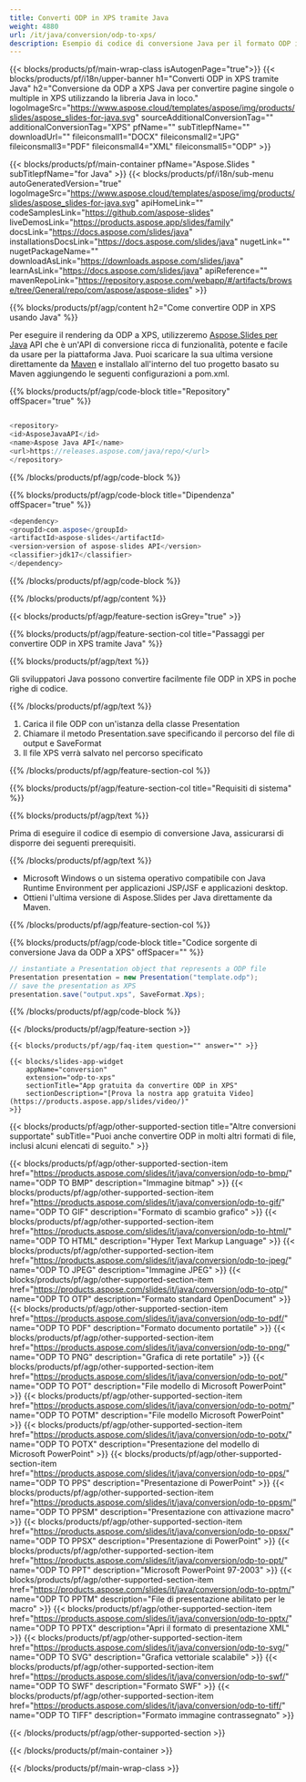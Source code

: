 ```yaml
---
title: Converti ODP in XPS tramite Java
weight: 4880
url: /it/java/conversion/odp-to-xps/ 
description: Esempio di codice di conversione Java per il formato ODP in file XPS. Utilizzare questo codice di esempio per esportare presentazioni PowerPoint e OpenOffice in XPS all'interno di qualsiasi applicazione basata su Java Web o desktop.
---
```


{{< blocks/products/pf/main-wrap-class isAutogenPage="true">}}
{{< blocks/products/pf/i18n/upper-banner h1="Converti ODP in XPS tramite Java" h2="Conversione da ODP a XPS Java per convertire pagine singole o multiple in XPS utilizzando la libreria Java in loco." logoImageSrc="https://www.aspose.cloud/templates/aspose/img/products/slides/aspose_slides-for-java.svg" sourceAdditionalConversionTag="" additionalConversionTag="XPS" pfName="" subTitlepfName="" downloadUrl="" fileiconsmall1="DOCX" fileiconsmall2="JPG" fileiconsmall3="PDF" fileiconsmall4="XML" fileiconsmall5="ODP" >}}

{{< blocks/products/pf/main-container pfName="Aspose.Slides " subTitlepfName="for Java" >}}
{{< blocks/products/pf/i18n/sub-menu autoGeneratedVersion="true" logoImageSrc="https://www.aspose.cloud/templates/aspose/img/products/slides/aspose_slides-for-java.svg" apiHomeLink="" codeSamplesLink="https://github.com/aspose-slides" liveDemosLink="https://products.aspose.app/slides/family" docsLink="https://docs.aspose.com/slides/java" installationsDocsLink="https://docs.aspose.com/slides/java" nugetLink="" nugetPackageName="" downloadAsLink="https://downloads.aspose.com/slides/java" learnAsLink="https://docs.aspose.com/slides/java" apiReference="" mavenRepoLink="https://repository.aspose.com/webapp/#/artifacts/browse/tree/General/repo/com/aspose/aspose-slides" >}}

{{% blocks/products/pf/agp/content h2="Come convertire ODP in XPS usando Java" %}}

 Per eseguire il rendering da ODP a XPS, utilizzeremo
 [Aspose.Slides per Java](https://products.aspose.com/slides/it/java)
 API che è un'API di conversione ricca di funzionalità, potente e facile da usare per la piattaforma Java. Puoi scaricare la sua ultima versione direttamente da
 [Maven](https://repository.aspose.com/webapp/#/artifacts/browse/tree/General/repo/com/aspose/aspose-slides)
 e installalo all'interno del tuo progetto basato su Maven aggiungendo le seguenti configurazioni a pom.xml.

{{% blocks/products/pf/agp/code-block title="Repository" offSpacer="true" %}}

```cs

<repository>
<id>AsposeJavaAPI</id>
<name>Aspose Java API</name>
<url>https://releases.aspose.com/java/repo/</url>
</repository>

```

{{% /blocks/products/pf/agp/code-block %}}

{{% blocks/products/pf/agp/code-block title="Dipendenza" offSpacer="true" %}}

```cs
<dependency>
<groupId>com.aspose</groupId>
<artifactId>aspose-slides</artifactId>
<version>version of aspose-slides API</version>
<classifier>jdk17</classifier>
</dependency>

```

{{% /blocks/products/pf/agp/code-block %}}

{{% /blocks/products/pf/agp/content %}}

{{< blocks/products/pf/agp/feature-section isGrey="true" >}}

{{% blocks/products/pf/agp/feature-section-col title="Passaggi per convertire ODP in XPS tramite Java" %}}

{{% blocks/products/pf/agp/text %}}

 Gli sviluppatori Java possono convertire facilmente file ODP in XPS in poche righe di codice.

{{% /blocks/products/pf/agp/text %}}

1. Carica il file ODP con un'istanza della classe Presentation
1. Chiamare il metodo Presentation.save specificando il percorso del file di output e SaveFormat
1. Il file XPS verrà salvato nel percorso specificato

{{% /blocks/products/pf/agp/feature-section-col %}}

{{% blocks/products/pf/agp/feature-section-col title="Requisiti di sistema" %}}

{{% blocks/products/pf/agp/text %}}

 Prima di eseguire il codice di esempio di conversione Java, assicurarsi di disporre dei seguenti prerequisiti.

{{% /blocks/products/pf/agp/text %}}

- Microsoft Windows o un sistema operativo compatibile con Java Runtime Environment per applicazioni JSP/JSF e applicazioni desktop.
- Ottieni l'ultima versione di Aspose.Slides per Java direttamente da Maven.

{{% /blocks/products/pf/agp/feature-section-col %}}

{{% blocks/products/pf/agp/code-block title="Codice sorgente di conversione Java da ODP a XPS" offSpacer="" %}}

```cs
// instantiate a Presentation object that represents a ODP file
Presentation presentation = new Presentation("template.odp");
// save the presentation as XPS
presentation.save("output.xps", SaveFormat.Xps);   

```

{{% /blocks/products/pf/agp/code-block %}}

{{< /blocks/products/pf/agp/feature-section >}}

    {{< blocks/products/pf/agp/faq-item question="" answer="" >}}
 

<!-- aboutfile Starts -->

<!-- aboutfile Ends -->

    {{< blocks/slides-app-widget 
        appName="conversion"
        extension="odp-to-xps"
        sectionTitle="App gratuita da convertire ODP in XPS" 
        sectionDescription="[Prova la nostra app gratuita Video](https://products.aspose.app/slides/video/)" 
    >}}
    
{{< blocks/products/pf/agp/other-supported-section title="Altre conversioni supportate" subTitle="Puoi anche convertire ODP in molti altri formati di file, inclusi alcuni elencati di seguito." >}}

{{< blocks/products/pf/agp/other-supported-section-item href="https://products.aspose.com/slides/it/java/conversion/odp-to-bmp/" name="ODP TO BMP" description="Immagine bitmap" >}}
{{< blocks/products/pf/agp/other-supported-section-item href="https://products.aspose.com/slides/it/java/conversion/odp-to-gif/" name="ODP TO GIF" description="Formato di scambio grafico" >}}
{{< blocks/products/pf/agp/other-supported-section-item href="https://products.aspose.com/slides/it/java/conversion/odp-to-html/" name="ODP TO HTML" description="Hyper Text Markup Language" >}}
{{< blocks/products/pf/agp/other-supported-section-item href="https://products.aspose.com/slides/it/java/conversion/odp-to-jpeg/" name="ODP TO JPEG" description="Immagine JPEG" >}}
{{< blocks/products/pf/agp/other-supported-section-item href="https://products.aspose.com/slides/it/java/conversion/odp-to-otp/" name="ODP TO OTP" description="Formato standard OpenDocument" >}}
{{< blocks/products/pf/agp/other-supported-section-item href="https://products.aspose.com/slides/it/java/conversion/odp-to-pdf/" name="ODP TO PDF" description="Formato documento portatile" >}}
{{< blocks/products/pf/agp/other-supported-section-item href="https://products.aspose.com/slides/it/java/conversion/odp-to-png/" name="ODP TO PNG" description="Grafica di rete portatile" >}}
{{< blocks/products/pf/agp/other-supported-section-item href="https://products.aspose.com/slides/it/java/conversion/odp-to-pot/" name="ODP TO POT" description="File modello di Microsoft PowerPoint" >}}
{{< blocks/products/pf/agp/other-supported-section-item href="https://products.aspose.com/slides/it/java/conversion/odp-to-potm/" name="ODP TO POTM" description="File modello Microsoft PowerPoint" >}}
{{< blocks/products/pf/agp/other-supported-section-item href="https://products.aspose.com/slides/it/java/conversion/odp-to-potx/" name="ODP TO POTX" description="Presentazione del modello di Microsoft PowerPoint" >}}
{{< blocks/products/pf/agp/other-supported-section-item href="https://products.aspose.com/slides/it/java/conversion/odp-to-pps/" name="ODP TO PPS" description="Presentazione di PowerPoint" >}}
{{< blocks/products/pf/agp/other-supported-section-item href="https://products.aspose.com/slides/it/java/conversion/odp-to-ppsm/" name="ODP TO PPSM" description="Presentazione con attivazione macro" >}}
{{< blocks/products/pf/agp/other-supported-section-item href="https://products.aspose.com/slides/it/java/conversion/odp-to-ppsx/" name="ODP TO PPSX" description="Presentazione di PowerPoint" >}}
{{< blocks/products/pf/agp/other-supported-section-item href="https://products.aspose.com/slides/it/java/conversion/odp-to-ppt/" name="ODP TO PPT" description="Microsoft PowerPoint 97-2003" >}}
{{< blocks/products/pf/agp/other-supported-section-item href="https://products.aspose.com/slides/it/java/conversion/odp-to-pptm/" name="ODP TO PPTM" description="File di presentazione abilitato per le macro" >}}
{{< blocks/products/pf/agp/other-supported-section-item href="https://products.aspose.com/slides/it/java/conversion/odp-to-pptx/" name="ODP TO PPTX" description="Apri il formato di presentazione XML" >}}
{{< blocks/products/pf/agp/other-supported-section-item href="https://products.aspose.com/slides/it/java/conversion/odp-to-svg/" name="ODP TO SVG" description="Grafica vettoriale scalabile" >}}
{{< blocks/products/pf/agp/other-supported-section-item href="https://products.aspose.com/slides/it/java/conversion/odp-to-swf/" name="ODP TO SWF" description="Formato SWF" >}}
{{< blocks/products/pf/agp/other-supported-section-item href="https://products.aspose.com/slides/it/java/conversion/odp-to-tiff/" name="ODP TO TIFF" description="Formato immagine contrassegnato" >}}

{{< /blocks/products/pf/agp/other-supported-section >}}

{{< /blocks/products/pf/main-container >}}
    
{{< /blocks/products/pf/main-wrap-class >}}